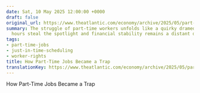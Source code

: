 ```yaml
---
date: Sat, 10 May 2025 12:00:00 +0000
draft: false
original_url: https://www.theatlantic.com/economy/archive/2025/05/part-time-jobs-underwork/682768/?utm_source=feed
summary: The struggle of part-time workers unfolds like a quirky dramedy where irregular
  hours steal the spotlight and financial stability remains a distant dream.
tags:
- part-time-jobs
- just-in-time-scheduling
- worker-rights
title: How Part-Time Jobs Became a Trap
translationKey: https://www.theatlantic.com/economy/archive/2025/05/part-time-jobs-underwork/682768/?utm_source=feed
---
```


How Part-Time Jobs Became a Trap